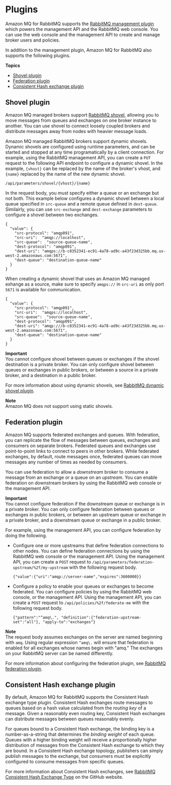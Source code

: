 # Plugins<a name="rabbitmq-basic-elements-plugins"></a>

Amazon MQ for RabbitMQ supports the [RabbitMQ management plugin](https://www.rabbitmq.com/management.html) which powers the management API and the RabbitMQ web console\. You can use the web console and the management API to create and manage broker users and policies\.

In addition to the management plugin, Amazon MQ for RabbitMQ also supports the following plugins\.

**Topics**
+ [Shovel plugin](#rabbitmq-shovel-plugin)
+ [Federation plugin](#rabbitmq-federation-plugin)
+ [Consistent Hash exchange plugin](#rabbitmq-consistent-hash-exchange)

## Shovel plugin<a name="rabbitmq-shovel-plugin"></a>

Amazon MQ managed brokers support [RabbitMQ shovel](https://www.rabbitmq.com/shovel.html), allowing you to move messages from queues and exchanges on one broker instance to another\. You can use shovel to connect loosely coupled brokers and distribute messages away from nodes with heavier message loads\.

Amazon MQ managed RabbitMQ brokers support dynamic shovels\. Dynamic shovels are configured using runtime parameters, and can be started and stopped at any time programatically by a client connection\. For example, using the RabbitMQ management API, you can create a `PUT` request to the following API endpoint to configure a dynamic shovel\. In the example, `{vhost}` can be replaced by the name of the broker's vhost, and `{name}` replaced by the name of the new dynamic shovel\.

```
/api/parameters/shovel/{vhost}/{name}
```

In the request body, you must specify either a queue or an exchange but not both\. This example below configures a dynamic shovel between a local queue specified in `src-queue` and a remote queue defined in `dest-queue`\. Similairly, you can use `src-exchange` and `dest-exchange` parameters to configure a shovel between two exchanges\.

```
{
  "value": {
    "src-protocol": "amqp091",
    "src-uri":  "amqp://localhost",
    "src-queue":  "source-queue-name",
    "dest-protocol": "amqp091",
    "dest-uri": "amqps://b-c8352341-ec91-4a78-ad9c-a43f23d325bb.mq.us-west-2.amazonaws.com:5671",
    "dest-queue": "destination-queue-name"
  }
}
```
When creating a dynamic shovel that uses an Amazon MQ managed exhange as a source, make sure to specify `amqps://` in `src-uri` as only port `5671` is available for communication\.

```
{
  "value": {
    "src-protocol": "amqp091",
    "src-uri":  "amqps://localhost",
    "src-queue":  "source-queue-name",
    "dest-protocol": "amqp091",
    "dest-uri": "amqp:///b-c8352341-ec91-4a78-ad9c-a43f23d325bb.mq.us-west-2.amazonaws.com:5671",
    "dest-queue": "destination-queue-name"
  }
}
```

**Important**  
You cannot configure shovel between queues or exchanges if the shovel destination is a private broker\. You can only configure shovel between queues or exchanges in public brokers, or between a source in a private broker, and a destination in a public broker\.

For more information about using dynamic shovels, see [RabbitMQ dynamic shovel plugin](https://www.rabbitmq.com/shovel-dynamic.html)\.

**Note**  
Amazon MQ does not support using static shovels\.

## Federation plugin<a name="rabbitmq-federation-plugin"></a>

 Amazon MQ supports federated exchanges and queues\. With federation, you can replicate the flow of messages between queues, exchanges and consumers on separate brokers\. Federated queues and exchanges use point\-to\-point links to connect to peers in other brokers\. While federated exchanges, by default, route messages once, federated queues can move messages any number of times as needed by consumers\.

You can use federation to allow a *downstream* broker to consume a message from an exchange or a queue on an *upstream*\. You can enable federation on downstream brokers by using the RabbitMQ web console or the management API\.

**Important**  
You cannot configure federation if the downstream queue or exchange is in a private broker\. You can only configure federation between queues or exchanges in public brokers, or between an upstream queue or exchange in a private broker, and a downstream queue or exchange in a public broker\.

For example, using the management API, you can configure federation by doing the following\.
+ Configure one or more upstreams that define federation connections to other nodes\. You can define federation connections by using the RabbitMQ web console or the management API\. Using the management API, you can create a `POST` request to `/api/parameters/federation-upstream/%2f/my-upstream` with the following request body\.

  ```
  {"value":{"uri":"amqp://server-name","expires":3600000}}
  ```
+ Configure a policy to enable your queues or exchanges to become federated\. You can configure policies by using the RabbitMQ web console, or the management API\. Using the management API, you can create a `POST` request to `/api/policies/%2f/federate-me` with the following request body\.

  ```
  {"pattern":"^amq\.", "definition":{"federation-upstream-set":"all"}, "apply-to":"exchanges"}
  ```
**Note**  
The request body assumes exchanges on the server are named beginning with `amq`\. Using regular expression `^amq\.` will ensure that federation is enabled for all exchanges whose names begin with "amq\." The exchanges on your RabbitMQ server can be named differently\.

For more information about configuring the federation plugin, see [RabbitMQ federation plugin](https://www.rabbitmq.com/federation.html)\.

## Consistent Hash exchange plugin<a name="rabbitmq-consistent-hash-exchange"></a>

 By default, Amazon MQ for RabbitMQ supports the Consistent Hash exchange type plugin\. Consistent Hash exchanges route messages to queues based on a hash value calculated from the *routing key* of a message\. Given a reasonably even routing key, Consistent Hash exchanges can distribute messages between queues reasonably evenly\. 

 For queues bound to a Consistent Hash exchange, the binding key is a number\-as\-a\-string that determines the *binding weight* of each queue\. Queues with a higher binding weight will receive a proportionally higher distribution of messages from the Consistent Hash exchange to which they are bound\. In a Consistent Hash exchange topology, publishers can simply publish messages to the exchange, but consumers must be explicitly configured to consume messages from specific queues\. 

 For more information about Consistent Hash exchanges, see [RabbitMQ Consistent Hash Exchange Type](https://github.com/rabbitmq/rabbitmq-server/tree/master/deps/rabbitmq_consistent_hash_exchange) on the GitHub website\. 
